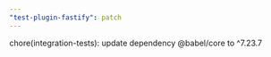 ```yaml
---
"test-plugin-fastify": patch
---
```


chore(integration-tests): update dependency @babel/core to ^7.23.7

